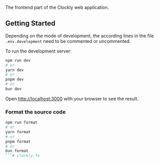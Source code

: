 The frontend part of the Clockly web application.

## Getting Started

Depending on the mode of development, the according lines in the file `.env.development` need to
be commented or uncommented.

To run the development server:

```bash
npm run dev
# or
yarn dev
# or
pnpm dev
# or
bun dev
```

Open [http://localhost:3000](http://localhost:3000) with your browser to see the result.

### Format the source code

```bash
npm run format
# or
yarn format
# or
pnpm format
# or
bun format
```#   c l o c k l y - f e  
 
